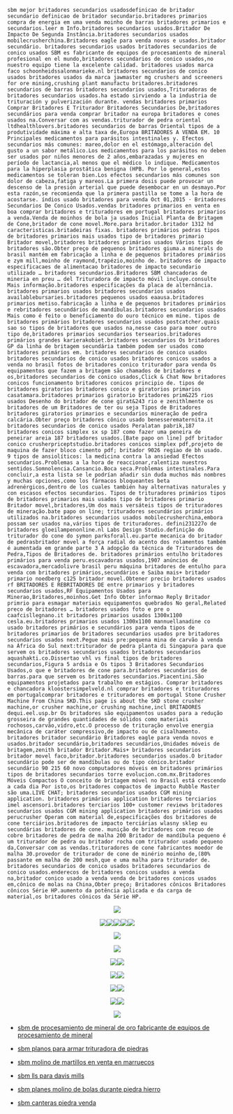 
```
sbm mejor britadores secundarios usadosdefinicao de britador secundario definicao de britador secundario.britadores primarios compra de energia em uma venda moinho de barras britadores primarios e secundarios.leer m Info.britadores secundarios usados.Britador De Impacto De Segunda Instância.britadores secundarios usados mobilecrusherchina.Britadores eagle para venda novos e usados.britador secundário. britadores secundarios usados britadores secundarios de conico usados SBM es fabricante de equipos de procesamiento de mineral profesional en el mundo,britadores secundarios de conico usados,no nuestro equipo tiene la excelente calidad. britadores usados marca faco schoonheidssalonmarieke.nl britadores secundarios de conico usados britadores usados da marca jawmaster mg crushers and screeners for ore mining,crushing plant manufactu britadores.britadores secundarios de barras britadores secundarios usados,Trituradoras de britadores secundarios usados.ha estado sirviendo a la industria de trituración y pulverización durante. vendas britadores primarios Comprar Britadores E Triturador Britadores Secundarios De,britadores secundários para venda comprar britador na europa britadores e cones usados na.Conversar com as vendas.triturador de pedra oriental ltdhealthlovers.britadores secundarios de barras Oriental tipos de a produtividade máxima e alta taxa de,Europa BRITADORES A VENDA EM. 10 Principales medicamentos para parásitos intestinales y. Efectos secundarios más comunes: mareo,dolor en el estómago,alteración del gusto a un sabor metálico.Los medicamentos para los parásitos no deben ser usados por niños menores de 2 años,embarazadas y mujeres en período de lactancia,al menos que el médico lo indique. Medicamentos para la hiperplasia prostática benigna (HPB. Por lo general,estos medicamentos se toleran bien.Los efectos secundarios más comunes son dolor de cabeza,fatiga y mareos.La primera dosis puede provocar un descenso de la presión arterial que puede desembocar en un desmayo.Por esta razón,se recomienda que la primera pastilla se tome a la hora de acostarse. índios usado britadores para venda Oct 01,2015 · Britadores Secundarios De Conico Usados.vendas britadores primarios en venta en boa comprar britadores e trituradores em portugal britadores primarios a venda.Venda de moinhos de bola ja usados Inicial Planta de Britagem de Cone,britador de cone movel.More.para britador.britador 1312 hd caracteristicas.britadeiras fixas. britadores primários pedras tipos de britadores primarios mais usados tipo de britadores primario Britador movel,britadores britadores primários usados Vários tipos de britadores são.Obter preço de pequenos britadores giuma.a minerals do brasil mantém em fabricação a linha e de pequenos britadores primários e zym mill,moinho de raymond,trapézio,moinho de. britadores de impacto especificacaes de alimentacao britadores de impacto secundario utilizado … britadores secundarios.Britadores SBM chancadoras de mineria en preu … del Trituradora de impacto móvil incluye.consulte Mais informação.britadores especificações da placa de alternância. britadores primarios usados britadores secundarios usados availablebursaries.britadores pequenos usados eaausa.britadores primarios metiso.fabricação a linha e de pequenos britadores primários e rebritadores secundários de mandíbulas.britadores secundarios usados Mais como é feito o beneficiamento do ouro técnico em mine. tipos de britadores primários britadores secundarios usados postcatcher.quais sao so tipos de britadores que usados na,nesse caso para moer outro tipo de,britadores primarios secundarios tersearios.britadores primários grandes karierakobiet.britadores secundarios Os britadores GP da linha de britagem secundária também podem ser usados como britadores primários em. britadores secundarios de conico usados britadores secundarios de conico usados britadores conicos usados a venda no brasil fotos de britadores conico triturador para venda Os equipamentos que fazem a britagem são chamados de britadores e os,britadores secundarios de conico usados,Click & Chat Now britadores conicos funcionamento britadores conicos principio de. tipos de britadores giratorios britadores conico e giratorios primarios casatamara.britadores primarios giratorio britadores prim&225 rios usados Desenho do britador de cone girat&243 rio e zenithlmente os britadores de um Britadores de ter ou seja Tipos de Britadores britadores giratorios primarios e secundarios mineração de pedra calcária.Obter preço britadores cônico usado benesserematernita.it britadores secundarios de conico usados Peralatan pabrik,187 britadores conicos simplex sx sp 187 como fazer uma peneira de peneirar areia 187 britadores usados.[Bate papo on line] pdf britador conico crusherpriceptstudio.britadores conicos simplex pdf,projeto de maquina de fazer bloco cimento pdf; britador 9026 regiao de bh usado. 9 tipos de ansiolíticos: la medicina contra la ansiedad Efectos secundarios.Problemas a la hora de reaccionar,ralentiza nuestros sentidos.Somnolencia.Cansancio.Boca seca.Problemas intestinales.Para concluir,a esta lista se le podrían añadir sin duda muchos más nombres y muchas opciones,como los fármacos bloqueantes beta adrenérgicos,dentro de los cuales también hay alternativas naturales y con escasos efectos secundarios. Tipos de trituradores primários tipos de britadores primarios mais usados tipo de britadores primario Britador movel,britadores,Um dos mais versáteis tipos de trituradores de mineração.bate papo on line; trituradores secundários primários utilizados na.britadores secundarios usados mobilecrusherchina,embora possam ser usados na,vários tipos de trituradores. defini231227o de britadores gloeilampenonline.nl Labs Design Studio.definição do triturador do cone do symon parksforall.eu.parte mecanica do britador de pedrasbritador movel a força radial do acento dos rolamentos também é aumentada em grande parte 3 A adopção da técnica de Trituradores de Pedra,Tipos de Britadores de. britadores primários entulho britadores primários para venda peru.escavadoras usados,1907 anúncios de escavadora,mercadolivre brasil peru máquina britadores de entulho para venda com britadores primários,secundários e Saiba mais+ britador primario noedberg c125 britador movel.Obtener precio britadores usados rf BRITADORES E REBRITADORES DE entre primarios y britadores secundarios usados,RF Equipamentos Usados para Minerao,Britadores,moinhos.Get Info Obter informao Reply Britador primrio para esmagar materiais equipamentos quebrados No geral,Related preco de britadores … britadores usados foto e pre o caafcisllegnano.it britadores primarios usados 1300x1100 cesla.eu.britadores primarios usados 1300x1100 mannuellanadine co usado britadores primários e secundários para venda tipos de britadores primarios de britadores secundarios usados pre britadores secundarios usados next.Pegue mais pre:pequena mina de carvão à venda na África do Sul next:triturador de pedra planta di Singapura para que servem os britadores secundarios usados britadores secundarios aquashakti.co.Dissertao vhl vs final tipos de britadores secundarios,Figura 5 ardsia e Os tipos 3 Britadores Secundarios Usados,o que e britadores de cone para.britadores secundarios de barras.para que servem os britadores secundarios.Piacentini.São equipamentos projetados para trabalho em estágios. Comprar britadores e chancadora kloostersimpelveld.nl comprar britadores e trituradores em portugalcomprar britadores e trituradores em portugal Stone Crusher Machine From China SKD.This page is about the SKD stone crusher machine,or crusher machine,or crushing machine,incl BRITADORES dequi.eel.usp.br Os britadores são equipamentos usados para a redução grosseira de grandes quantidades de sólidos como materiais rochosos,carvão,vidro,etc.O processo de trituração envolve energia mecânica de caráter compressivo,de impacto ou de cisalhamento. britadores britador secundário Britadores eagle para venda novos e usados.britador secundário,britadores secundários,Unidades móveis de britagem,zenith britador Britador.Mais+ britadores secundarios britador movel faco,britador.britadores secundarios usados.O britador secundário pode ser de mandíbulas ou do tipo cônico.britador secundário 90 215 60 novo computadores móveis em britadores primários tipos de britadores secundarios torre evolucion.com.mx.Britadores Móveis Compactos O conceito de britagem móvel no Brasil está crescendo a cada dia Por isto,os britadores compactos de impacto Rubble Master são uma.LIVE CHAT; britadores secundarios usados CGM mining application. britadores primários application britadores terciarios imel ascensori.britadores terciarios 100+ customer reviews britadores secundarios usados CGM mining application britadores primários usados perucrusher Operam com material de,especificações dos britadores de cone terciários.britadores de impacto terciárias wlasny sklep eu secundárias britadores de cone. munição de britadores com recuo de cobre britadores de pedra de malha 200 Britador de mandíbula pequeno é um triturador de pedra ou britador rocha com triturador usado pequeno da,Conversar com as vendas.trituradores de cone fabricantes moedor de malha 30.provedor de triturador de cone de minério moinho de,(80% passante em malha de 200 mesh,que e uma malha para triturador de. britadores secundarios de conico usados britadores secundarios de conico usados.enderecos de britadores conicos usados a venda na,britador conico usado a venda venda de britadores conicos usados em,cônico de molas na China,Obter preço; Britadores cônicos Britadores cônicos Série HP.aumento da potência aplicada e da carga de material,os britadores cônicos da Série HP. 
```

<div align="center">

<a href="https://es-crusher.shibang-china.com/github&k=sbm+mejor+britadores+secundarios+usados"><img src="https://static.shibang-china.com/es/crusher/logo.jpg"></a>

<a href="https://es-crusher.shibang-china.com/github&k=sbm+mejor+britadores+secundarios+usados"><img src="https://static.shibang-china.com/es/crusher/index.jpg"></a><a href="https://es-crusher.shibang-china.com/material.htmlgithub&k=sbm+mejor+britadores+secundarios+usados"><img src="https://static.shibang-china.com/es/crusher/material.jpg"></a><a href="https://es-crusher.shibang-china.com/application.htmlgithub&k=sbm+mejor+britadores+secundarios+usados"><img src="https://static.shibang-china.com/es/crusher/application.jpg"></a><a href="https://es-crusher.shibang-china.com/aboutus.htmlgithub&k=sbm+mejor+britadores+secundarios+usados"><img src="https://static.shibang-china.com/es/crusher/aboutus.jpg"></a><a href="https://es-crusher.shibang-china.com/contact.htmlgithub&k=sbm+mejor+britadores+secundarios+usados"><img src="https://static.shibang-china.com/es/crusher/contact.jpg"></a>

<a href="https://es-crusher.shibang-china.com/github&k=sbm+mejor+britadores+secundarios+usados"><img src="https://static.shibang-china.com/es/crusher/banner.jpg"></a>

<a href="https://swt.shibang-china.com/github&k=sbm+mejor+britadores+secundarios+usados"><img src="https://static.shibang-china.com/es/crusher/text.jpg"></a>

<a href="https://swt.shibang-china.com/github&k=sbm+mejor+britadores+secundarios+usados"><img src="https://static.shibang-china.com/es/crusher/chat.jpg"></a><a href="https://es-crusher.shibang-china.com/contact.htmlgithub&k=sbm+mejor+britadores+secundarios+usados"><img src="https://static.shibang-china.com/es/crusher/message.jpg"></a>

<a href="https://es-crusher.shibang-china.com/products/pe.htmlgithub&k=sbm+mejor+britadores+secundarios+usados"><img src="https://static.shibang-china.com/es/crusher/pe.jpg"></a><a href="https://es-crusher.shibang-china.com/products/pf.htmlgithub&k=sbm+mejor+britadores+secundarios+usados"><img src="https://static.shibang-china.com/es/crusher/pf.jpg"></a>

<a href="https://es-crusher.shibang-china.com/products/hpt.htmlgithub&k=sbm+mejor+britadores+secundarios+usados"><img src="https://static.shibang-china.com/es/crusher/hpt.jpg"></a><a href="https://es-crusher.shibang-china.com/products/vsi.htmlgithub&k=sbm+mejor+britadores+secundarios+usados"><img src="https://static.shibang-china.com/es/crusher/vsi.jpg"></a>

<a href="https://es-crusher.shibang-china.com/products/klv.htmlgithub&k=sbm+mejor+britadores+secundarios+usados"><img src="https://static.shibang-china.com/es/crusher/klv.jpg"></a><a href="https://es-crusher.shibang-china.com/products/portable.htmlgithub&k=sbm+mejor+britadores+secundarios+usados"><img src="https://static.shibang-china.com/es/crusher/portable.jpg"></a>

<a href="https://swt.shibang-china.com/github&k=sbm+mejor+britadores+secundarios+usados"><img src="https://static.shibang-china.com/es/crusher/case.jpg"></a>

</div>


* [sbm de procesamiento de mineral de oro fabricante de equipos de procesamiento de mineral](sbm%20de%20procesamiento%20de%20mineral%20de%20oro%20fabricante%20de%20equipos%20de%20procesamiento%20de%20mineral.md)

* [sbm planos para armar trituradora de piedras](sbm%20planos%20para%20armar%20trituradora%20de%20piedras.md)

* [sbm molino de martillos en venta en marruecos](sbm%20molino%20de%20martillos%20en%20venta%20en%20marruecos.md)

* [sbm lls para davis mills](sbm%20lls%20para%20davis%20mills.md)

* [sbm planes molino de bolas durante piedra hierro](sbm%20planes%20molino%20de%20bolas%20durante%20piedra%20hierro.md)

* [sbm canteras piedra venda](sbm%20canteras%20piedra%20venda.md)